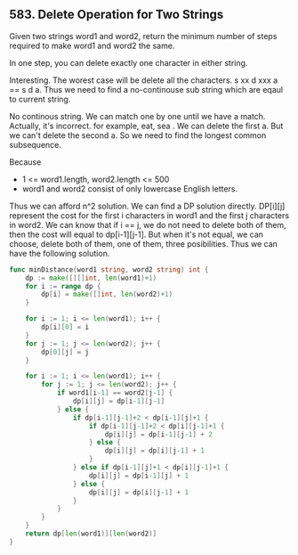 ## 583. Delete Operation for Two Strings

Given two strings word1 and word2, return the minimum number of steps required to make word1 and word2 the same.

In one step, you can delete exactly one character in either string.

Interesting. The worest case will be delete all the characters. s xx d xxx a  == s d a. Thus we need to find a no-continouse sub string which are eqaul to current string.

No continous string. We can match one by one until we have a match. Actually, it's incorrect. for example, eat, sea . We can delete the first a. But we can't delete the second a. So we need to find the longest common subsequence.

Because 

* 1 <= word1.length, word2.length <= 500
* word1 and word2 consist of only lowercase English letters.

Thus we can afford n^2 solution. We can find a DP solution directly. DP[i][j] represent the cost for the first i characters in word1 and the first j characters in word2. We can know that if i == j, we do not need to delete both of them, then the cost will equal to dp[i-1][j-1]. But when it's not equal, we can choose, delete both of them, one of them, three posibilities. Thus we can have the following solution.
```go
func minDistance(word1 string, word2 string) int {
	dp := make([][]int, len(word1)+1)
	for i := range dp {
		dp[i] = make([]int, len(word2)+1)
	}

	for i := 1; i <= len(word1); i++ {
		dp[i][0] = i
	}
	for j := 1; j <= len(word2); j++ {
		dp[0][j] = j
	}

	for i := 1; i <= len(word1); i++ {
		for j := 1; j <= len(word2); j++ {
			if word1[i-1] == word2[j-1] {
				dp[i][j] = dp[i-1][j-1]
			} else {
				if dp[i-1][j-1]+2 < dp[i-1][j]+1 {
					if dp[i-1][j-1]+2 < dp[i][j-1]+1 {
						dp[i][j] = dp[i-1][j-1] + 2
					} else {
						dp[i][j] = dp[i][j-1] + 1
					}
				} else if dp[i-1][j]+1 < dp[i][j-1]+1 {
					dp[i][j] = dp[i-1][j] + 1
				} else {
					dp[i][j] = dp[i][j-1] + 1
				}
			}
		}
	}
	return dp[len(word1)][len(word2)]
}
```